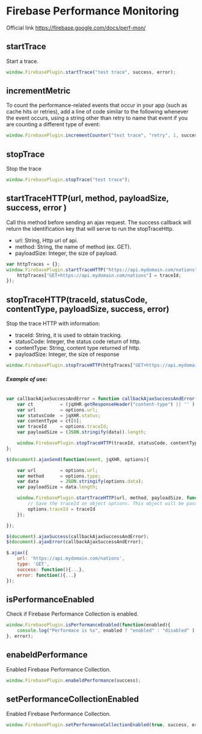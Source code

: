 # Firebase Performance Monitoring
Official link https://firebase.google.com/docs/perf-mon/

## startTrace

Start a trace.

```js
window.FirebasePlugin.startTrace("test trace", success, error);
```

## incrementMetric

To count the performance-related events that occur in your app (such as cache hits or retries), add a line of code similar to the following whenever the event occurs, using a string other than retry to name that event if you are counting a different type of event:

```js
window.FirebasePlugin.incrementCounter("test trace", "retry", 1, success, error);
```

## stopTrace

Stop the trace

```js
window.FirebasePlugin.stopTrace("test trace");
```

## startTraceHTTP(url, method, payloadSize, success, error )
Call this method before sending an ajax request. The success callback will return the identification key that will serve to run the stopTraceHttp.

- url: String, Http url of api.
- method: String, the name of method (ex. GET).
- payloadSize: Integer, the size of payload.

```js
var httpTraces = {};
window.FirebasePlugin.startTraceHTTP("https://api.mydomain.com/nations", "GET", 0, function(traceId)=>{
	httpTraces["GET+https://api.mydomain.com/nations"] = traceId;
});
```

## stopTraceHTTP(traceId, statusCode, contentType, payloadSize, success, error)

Stop the trace HTTP with information:

- traceId: String, it is used to obtain tracking.
- statusCode: Integer, the status code return of http.
- contentType: String, content type returned of http.
- payloadSize: Integer, the size of response

```js
window.FirebasePlugin.stopTraceHTTP(httpTraces["GET+https://api.mydomain.com/nations"], 200, "application/json", 2000);
```

##### Example of use:

```js

var callbackAjaxSuccessAndError = function callbackAjaxSuccessAndError(event, jqXHR, options, data){
	var ct          = (jqXHR.getResponseHeader("content-type") || '' ).split(';');
	var url         = options.url;
	var statusCode  = jqXHR.status;
	var contentType = ct[0];
	var traceId     = options.traceId;
	var payloadSize = (JSON.stringify(data)).length;

	window.FirebasePlugin.stopTraceHTTP(traceId, statusCode, contentType, payloadSize);
};

$(document).ajaxSend(function(event, jqXHR, options){

	var url         = options.url;
	var method      = options.type;
	var data        = JSON.stringify(options.data);
	var payloadSize = data.length;

	window.FirebasePlugin.startTraceHTTP(url, method, payloadSize, function(traceId){
		// Save the traceId on object options. This object will be passed to the call completion event.
		options.traceId = traceId
	});

});

$(document).ajaxSuccess(callbackAjaxSuccessAndError);
$(document).ajaxError(callbackAjaxSuccessAndError);

$.ajax({
	url: 'https://api.mydomain.com/nations',
	type: 'GET',
	success: function(){...},
	error: function(){...}
});

```

## isPerformanceEnabled
Check if Firebase Performance Collection is enabled.

```js
window.FirebasePlugin.isPerformanceEnabled(function(enabled){
	console.log("Performace is %s", enabled ? "enabled" : "disabled" )
}, error);
```

## enabeldPerformance
Enabled Firebase Performance Collection.

```js
window.FirebasePlugin.enabeldPerformance(success);
```

## setPerformanceCollectionEnabled
Enabled Firebase Performance Collection.

```js
window.FirebasePlugin.setPerformanceCollectionEnabled(true, success, error);
```
